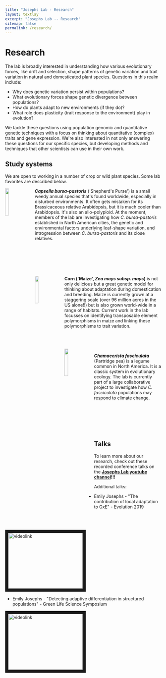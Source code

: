 ```yaml
---
title: "Josephs Lab - Research"
layout: textlay
excerpt: "Josephs Lab -- Research"
sitemap: false
permalink: /research/
---
```


# Research

The lab is broadly interested in understanding how various evolutionary forces, like drift and selection, shape patterns of genetic variation and trait variation in natural and domesticated plant species. Questions in this realm include:

- Why does genetic variation persist within populations? 
- What evolutionary forces shape genetic divergence between populations?
- How do plants adapt to new environments (if they do)?
- What role does plasticity (trait response to the environment) play in evolution?

We tackle these questions using population genomic and quantitative genetic techniques with a focus on thinking about quantitative (complex) traits and gene expression. We're also interested in not only answering these questions for our specific species, but developing methods and techniques that other scientists can use in their own work.


## Study systems

We are open to working in a number of crop or wild plant species. Some lab favorites are described below.

<div>

<img src = "{{ site.url}}{{ site.baseurl}}/images/utah-capsella.png" class="img-responsive" width = "15%" style="float: left; padding-right: 20px" />

***Capsella bursa-pastoris*** ('Shepherd's Purse') is a small weedy annual species that's found worldwide, especially in disturbed environments. It often gets mistaken for its Brassicaceous relative Arabidopsis, but it is much cooler than Arabidopsis. It's also an allo-polyploid. At the moment, members of the lab are investigating how *C. bursa-pastoris* established in North American cities, the genetic and environmental factors underlying leaf-shape variation, and introgression between *C. bursa-pastoris* and its close relatives.

</div>
<br><br><br><br><br>
<div>

<img src = "{{ site.url}}{{ site.baseurl}}/images/flintydenty.jpeg" class="img-responsive" width = "15%" style="float: left; padding-right: 20px" />

**Corn ('Maize', *Zea mays subsp. mays*)** is not only delicious but a great genetic model for thinking about adaptation during domestication and breeding. Maize is currently grown at a staggering scale (over 96 million acres in the US alone!!) but is also grown world-wide in a range of habitats. Current work in the lab focusses on identifying transposable element polymorphisms in maize and linking these polymorphisms to trait variation.

</div>

<br><br><br>
<img src = "{{ site.url}}{{ site.baseurl}}/images/chamae.jpg" class="img-responsive" width = "15%" style="float: left; padding-right: 20px" />

***Chamaecrista fasciculata*** (Partridge pea) is a legume common in North America. It is a classic system in evolutionary ecology. The lab is currently part of a large collaborative project to investigate how *C. fasciculata* populations may respond to climate change. 


<br><br><br><br><br>

## Talks

To learn more about our research, check out these recorded conference talks on the **[Josephs Lab youtube channel](https://www.youtube.com/@josephslab2242)!!!**

Additional talks:

* Emily Josephs - "The contribution of local adaptation to GxE" - Evolution 2019

<a href="http://www.youtube.com/watch?feature=player_embedded&v=-sxdgWORJIw" target="_blank"><img src="http://img.youtube.com/vi/-sxdgWORJIw/0.jpg" alt="videolink" width="240" height="180" border="10" /></a>

* Emily Josephs - "Detecting adaptive differentiation in structured populations" - Green Life Science Symposium 

<a href="http://www.youtube.com/watch?feature=player_embedded&v=igNt7Fk8Npk&t=0s&index=16" target="_blank"><img src="http://img.youtube.com/vi/igNt7Fk8Npk&t=0s&index=16/0.jpg" alt="videolink" width="240" height="180" border="10" /></a>
